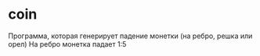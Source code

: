 # coin
Программа, которая генерирует падение монетки (на ребро, решка или орел)
На ребро монетка падает 1:5 
